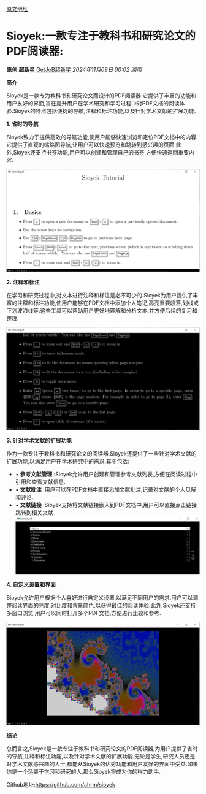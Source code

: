 [原文地址](https://mp.weixin.qq.com/s/KE0YCp_3QAp4swp8VoTbaQ)

# Sioyek:一款专注于教科书和研究论文的PDF阅读器:


**原创** **超新星** [GetJoB超新星](javascript:void(0);) *2024年11月09日 00:02* *湖南*

**简介**

Sioyek是一款专为教科书和研究论文而设计的PDF阅读器.它提供了丰富的功能和用户友好的界面,旨在提升用户在学术研究和学习过程中对PDF文档的阅读体验.Sioyek的特点包括便捷的导航,注释和标注功能,以及针对学术文献的扩展功能.

**1. 省时的导航**

Sioyek致力于提供高效的导航功能,使用户能够快速浏览和定位PDF文档中的内容.它提供了直观的缩略图导航,让用户可以快速预览和跳转到感兴趣的页面.此外,Sioyek还支持书签功能,用户可以创建和管理自己的书签,方便快速返回重要内容.

![图片](attachments/640%5B16%5D.webp)

**2. 注释和标注**

在学习和研究过程中,对文本进行注释和标注是必不可少的.Sioyek为用户提供了丰富的注释和标注功能,使用户能够在PDF文档中添加个人笔记,高亮重要段落,划线或下划波浪线等.这些工具可以帮助用户更好地理解和分析文本,并方便后续的复习和整理.

![图片](attachments/640%5B17%5D.webp)

**3. 针对学术文献的扩展功能**

作为一款专注于教科书和研究论文的阅读器,Sioyek还提供了一些针对学术文献的扩展功能,以满足用户在学术研究中的需求.其中包括:

* •  **参考文献管理** :Sioyek允许用户创建和管理参考文献列表,方便在阅读过程中引用和查看文献信息.
* •  **文献批注** :用户可以在PDF文档中直接添加文献批注,记录对文献的个人见解和评论.
* •  **文献链接** :Sioyek支持将文献链接嵌入到PDF文档中,用户可以直接点击链接跳转到相关文献.
  ![图片](attachments/640%5B18%5D.webp)

**4. 自定义设置和界面**

Sioyek允许用户根据个人喜好进行自定义设置,以满足不同用户的需求.用户可以调整阅读界面的亮度,对比度和背景颜色,以获得最佳的阅读体验.此外,Sioyek还支持多窗口浏览,用户可以同时打开多个PDF文档,方便进行比较和参考.

![图片](attachments/640%5B19%5D.webp)

**结论**

总而言之,Sioyek是一款专注于教科书和研究论文的PDF阅读器,为用户提供了省时的导航,注释和标注功能,以及针对学术文献的扩展功能.无论是学生,研究人员还是对学术文献感兴趣的人士,都能从Sioyek的优秀功能和用户友好的界面中受益.如果你是一个热衷于学习和研究的人,那么Sioyek将成为你的得力助手.

Github地址:https://github.com/ahrm/sioyek
